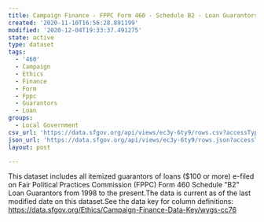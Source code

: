 ```yaml
---
title: Campaign Finance - FPPC Form 460 - Schedule B2 - Loan Guarantors
created: '2020-11-10T16:56:28.891199'
modified: '2020-12-04T19:33:37.491275'
state: active
type: dataset
tags:
  - '460'
  - Campaign
  - Ethics
  - Finance
  - Form
  - Fppc
  - Guarantors
  - Loan
groups:
  - Local Government
csv_url: 'https://data.sfgov.org/api/views/ec3y-6ty9/rows.csv?accessType=DOWNLOAD'
json_url: 'https://data.sfgov.org/api/views/ec3y-6ty9/rows.json?accessType=DOWNLOAD'
layout: post

---
```

This dataset includes all itemized guarantors of loans ($100 or more) e-filed on Fair Political Practices Commission (FPPC) Form 460 Schedule "B2" Loan Guarantors from 1998 to the present.The data is current as of the last modified date on this dataset.See the data key for column definitions:  https://data.sfgov.org/Ethics/Campaign-Finance-Data-Key/wygs-cc76
